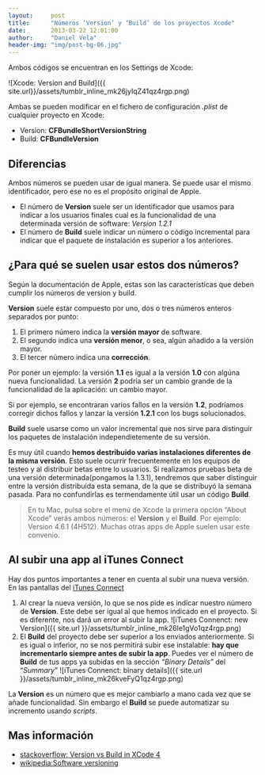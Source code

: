 ```yaml
---
layout:     post
title:      "Números ‘Version’ y ‘Build’ de los proyectos Xcode"
date:       2013-03-22 12:01:00
author:     "Daniel Vela"
header-img: "img/post-bg-06.jpg"
---
```




Ambos códigos se encuentran en los Settings de Xcode:

![Xcode: Version and Build]({{ site.url}}/assets/tumblr_inline_mk26jyIqZ41qz4rgp.png)


Ambas se pueden modificar en el fichero de configuración *.plist* de cualquier proyecto en Xcode:

* Version: **CFBundleShortVersionString**
* Build: **CFBundleVersion**

## Diferencias

Ambos números se pueden usar de igual manera. Se puede usar el mismo identificador, pero ese no es el propósito original de Apple.

* El número de **Version** suele ser un identificador que usamos para indicar a los usuarios finales cual es la funcionalidad de una determinada versión de software: *Version 1.2.1*
* El número de **Build** suele indicar un número o código incremental para indicar que el paquete de instalación es superior a los anteriores.

## ¿Para qué se suelen usar estos dos números?

Según la documentación de Apple, estas son las características que deben cumplir los números de version y build.

**Version** suele estar compuesto por uno, dos o tres números enteros separados por punto:

1. El primero número indica la **versión mayor** de software.
2. El segundo indica una **versión menor**, o sea, algún añadido a la versión mayor.
3. El tercer número indica una **corrección**.

Por poner un ejemplo: la versión **1.1** es igual a la versión **1.0** con algúna nueva funcionalidad. La versión **2** podría ser un cambio grande de la funcionalidad de la aplicación: un cambio mayor.

Si por ejemplo, se encontraran varios fallos en la versión **1.2**, podríamos corregir dichos fallos y lanzar la versión **1.2.1** con los bugs solucionados.

**Build** suele usarse como un valor incremental que nos sirve para distinguir los paquetes de instalación independietemente de su versión.

Es muy útil cuando **hemos destribuido varias instalaciones diferentes de la misma versión**. Esto suele ocurrir frecuentemente en los equipos de testeo y al distribuir betas entre lo usuarios. Si realizamos pruebas beta de una versión determinada(pongamos la 1.3.1), tendremos que saber distinguir entre la versión distribuida esta semana, de la que se distribuyó la semana pasada. Para no confundirlas es termendamente útil usar un código **Build**.

> En tu Mac, pulsa sobre el menú de Xcode la primera opción “About Xcode” verás ambos números: el **Version** y el **Build**. Por ejemplo: Version 4.6.1 (4H512). Muchas otras apps de Apple suelen usar este convenio.

## Al subir una app al iTunes Connect

Hay dos puntos importantes a tener en cuenta al subir una nueva versión. En las pantallas del [iTunes Connect](https://itunesconnect.apple.com/)

1. Al crear la nueva versión, lo que se nos pide es indicar nuestro número de **Version**. Este debe ser igual al que hemos indicado en el proyecto. Si es diferente, nos dará un error al subir la app. 
	![iTunes Connenct: new Version]({{ site.url }}/assets/tumblr_inline_mk26le1gVo1qz4rgp.png)
2. El **Build** del proyecto debe ser superior a los enviados anteriormente. Si es igual o inferior, no se nos permitirá subir ese instalable: **hay que incrementarlo siempre antes de subir la app**. Puedes ver el número de **Build** de tus apps ya subidas en la sección *“Binary Details”* del “*Summary*” 
	![iTunes Connenct: binary details]({{ site.url }}/assets/tumblr_inline_mk26kveFyQ1qz4rgp.png)

La **Version** es un número que es mejor cambiarlo a mano cada vez que se añade funcionalidad. Sin embargo el **Build** se puede automatizar su incremento usando *scripts*.

## Mas información

* [stackoverflow: Version vs Build in XCode 4](http://stackoverflow.com/questions/6851660/version-vs-build-in-xcode-4/6965086#6965086)
* [wikipedia:Software versioning](http://en.wikipedia.org/wiki/Software_versioning)
